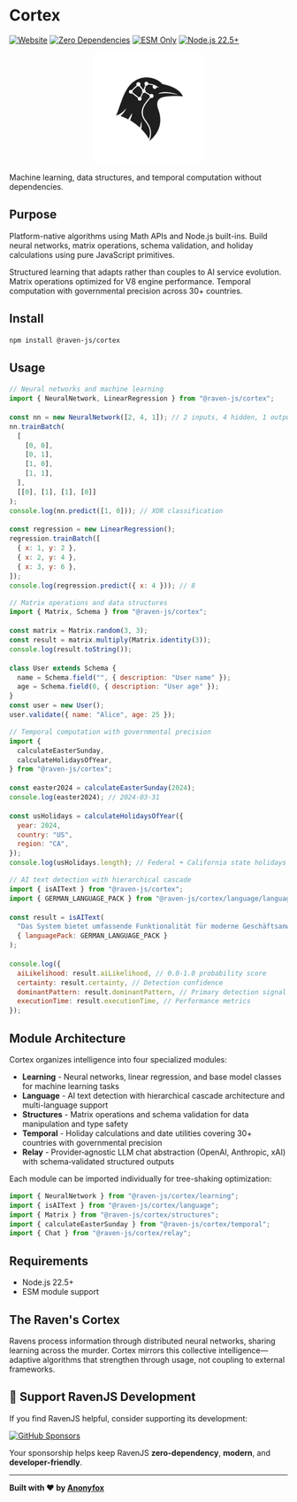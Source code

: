 # Cortex

[![Website](https://img.shields.io/badge/ravenjs.dev-000000?style=flat&logo=firefox&logoColor=white)](https://ravenjs.dev)
[![Zero Dependencies](https://img.shields.io/badge/Zero-Dependencies-brightgreen.svg)](https://github.com/Anonyfox/ravenjs)
[![ESM Only](https://img.shields.io/badge/ESM-Only-purple.svg)](https://nodejs.org/api/esm.html)
[![Node.js 22.5+](https://img.shields.io/badge/Node.js-22.5+-green.svg)](https://nodejs.org/)

<div align="center">
  <img src="./media/logo.webp" alt="Cortex Logo" width="200" height="200" />
</div>

Machine learning, data structures, and temporal computation without dependencies.

## Purpose

Platform-native algorithms using Math APIs and Node.js built-ins. Build neural networks, matrix operations, schema validation, and holiday calculations using pure JavaScript primitives.

Structured learning that adapts rather than couples to AI service evolution. Matrix operations optimized for V8 engine performance. Temporal computation with governmental precision across 30+ countries.

## Install

```bash
npm install @raven-js/cortex
```

## Usage

```javascript
// Neural networks and machine learning
import { NeuralNetwork, LinearRegression } from "@raven-js/cortex";

const nn = new NeuralNetwork([2, 4, 1]); // 2 inputs, 4 hidden, 1 output
nn.trainBatch(
  [
    [0, 0],
    [0, 1],
    [1, 0],
    [1, 1],
  ],
  [[0], [1], [1], [0]]
);
console.log(nn.predict([1, 0])); // XOR classification

const regression = new LinearRegression();
regression.trainBatch([
  { x: 1, y: 2 },
  { x: 2, y: 4 },
  { x: 3, y: 6 },
]);
console.log(regression.predict({ x: 4 })); // 8
```

```javascript
// Matrix operations and data structures
import { Matrix, Schema } from "@raven-js/cortex";

const matrix = Matrix.random(3, 3);
const result = matrix.multiply(Matrix.identity(3));
console.log(result.toString());

class User extends Schema {
  name = Schema.field("", { description: "User name" });
  age = Schema.field(0, { description: "User age" });
}
const user = new User();
user.validate({ name: "Alice", age: 25 });
```

```javascript
// Temporal computation with governmental precision
import {
  calculateEasterSunday,
  calculateHolidaysOfYear,
} from "@raven-js/cortex";

const easter2024 = calculateEasterSunday(2024);
console.log(easter2024); // 2024-03-31

const usHolidays = calculateHolidaysOfYear({
  year: 2024,
  country: "US",
  region: "CA",
});
console.log(usHolidays.length); // Federal + California state holidays
```

```javascript
// AI text detection with hierarchical cascade
import { isAIText } from "@raven-js/cortex";
import { GERMAN_LANGUAGE_PACK } from "@raven-js/cortex/language/languagepacks/german.js";

const result = isAIText(
  "Das System bietet umfassende Funktionalität für moderne Geschäftsanwendungen.",
  { languagePack: GERMAN_LANGUAGE_PACK }
);

console.log({
  aiLikelihood: result.aiLikelihood, // 0.0-1.0 probability score
  certainty: result.certainty, // Detection confidence
  dominantPattern: result.dominantPattern, // Primary detection signal
  executionTime: result.executionTime, // Performance metrics
});
```

## Module Architecture

Cortex organizes intelligence into four specialized modules:

- **Learning** - Neural networks, linear regression, and base model classes for machine learning tasks
- **Language** - AI text detection with hierarchical cascade architecture and multi-language support
- **Structures** - Matrix operations and schema validation for data manipulation and type safety
- **Temporal** - Holiday calculations and date utilities covering 30+ countries with governmental precision
- **Relay** - Provider‑agnostic LLM chat abstraction (OpenAI, Anthropic, xAI) with schema‑validated structured outputs

Each module can be imported individually for tree-shaking optimization:

```javascript
import { NeuralNetwork } from "@raven-js/cortex/learning";
import { isAIText } from "@raven-js/cortex/language";
import { Matrix } from "@raven-js/cortex/structures";
import { calculateEasterSunday } from "@raven-js/cortex/temporal";
import { Chat } from "@raven-js/cortex/relay";
```

## Requirements

- Node.js 22.5+
- ESM module support

## The Raven's Cortex

Ravens process information through distributed neural networks, sharing learning across the murder. Cortex mirrors this collective intelligence—adaptive algorithms that strengthen through usage, not coupling to external frameworks.

## 🦅 Support RavenJS Development

If you find RavenJS helpful, consider supporting its development:

[![GitHub Sponsors](https://img.shields.io/badge/Sponsor%20on%20GitHub-%23EA4AAA?style=for-the-badge&logo=github&logoColor=white)](https://github.com/sponsors/Anonyfox)

Your sponsorship helps keep RavenJS **zero-dependency**, **modern**, and **developer-friendly**.

---

**Built with ❤️ by [Anonyfox](https://anonyfox.com)**
